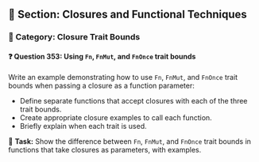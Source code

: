## 📘 Section: Closures and Functional Techniques  
### 🔹 Category: Closure Trait Bounds  
#### ❓ Question 353: Using `Fn`, `FnMut`, and `FnOnce` trait bounds

Write an example demonstrating how to use `Fn`, `FnMut`, and `FnOnce` trait bounds when passing a closure as a function parameter:

- Define separate functions that accept closures with each of the three trait bounds.
- Create appropriate closure examples to call each function.
- Briefly explain when each trait is used.

🔧 **Task:** Show the difference between `Fn`, `FnMut`, and `FnOnce` trait bounds in functions that take closures as parameters, with examples.
